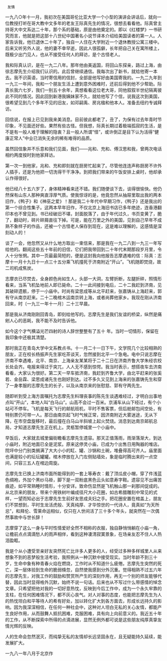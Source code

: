      友情 

   一九八○年十一月，我初次在美国哥伦比亚大学一个小型的演讲会讲话后，就向一位教授打听在哥大教中文多年的老友王际真先生的情况，很想去看看他。际真曾主持哥大中文系达二十年，那个系的基础，原是由他奠定的。即以《红楼梦》一书研究而言，他就是把这部十八世纪中国著名小说节译本介绍给美国读者的第一人。人家告诉我，他已退休二十年了，独自一人住在大学附近一个退休教授公寓三楼中。后来又听另外人说，他的妻不幸早逝，因此人很孤僻，长年把自己关在寓所楼上，既极少出门见人，也从不接受任何人的拜访，是个古怪老人。

   我和际真认识，是在一九二八年。那年他由美返国，将回山东探亲，路过上海，由徐志摩先生介绍我们认识的。此后曾继续通信。我每次出了新书，就给他寄一本去。我不识英语，当时寄信用的信封，全部是他写好由美国寄我的。一九二九年到一九三一年间，我和一个朋友生活上遭到意外困难时，还前后得到他不少帮助。际真长我六七岁，我们一别五十余年，真想看看这位老大哥，同他叙叙半世纪隔离彼此不同的情况。因此回到新港我姨妹家不久，就给他写了个信，说我这次到美国，很希望见到几个多年不见的旧友，如邓嗣禹、房兆楹和他本人。准备去纽约专诚拜访。

   回信说，在报上已见到我来美消息。目前彼此都老了，丑了，为保有过去年青时节印象，不见面还好些。果然有些古怪。但我想，际真长期过着极端孤寂的生活，是不是有一般人难于理解的隐衷？且一般人所谓“怪”，或许倒正是目下认为活得“健康正常人”中业已消失无余的稀有难得的品质。

   虽然回信象并不乐意和我们见面，我们——兆和、充和、傅汉思和我，曾两次电话相约两度按时到他家拜访。 

   第一次一到他家，兆和、充和即刻就在厨房忙起来了。尽管他连连声称厨房不许外人插手，还是为他把一切洗得干干净净。到把我们带来的午饭安排上桌时，他却承认作得很好。

   他已经八十五六岁了，身体精神看来还不错。我们随便谈下去，谈得很愉快。他仍然保有山东人那种爽直淳厚气质。使我惊讶的是，他竟忽然从抽屉里取出我的两本旧作，《鸭子》和《神巫之爱》！那是我二十年代中早期习作，《鸭子》还是我出的第一个综合性集子。这两本早年旧作，不仅北京上海旧书店已多年绝迹，连香港翻印本也不曾见到。书已经破旧不堪，封面脱落了，由于年代过久，书页变黄了，脆了，翻动时，碎片碎屑直往下掉。可是，能在万里之外的美国，见到自己早年不成熟不象样子的作品，还被一个古怪老人保存到现在，这是难以理解的，这感情是深刻动人的！

   谈了一会，他忽然又从什么地方取出一束信来，那是我在一九二八到一九三一年写给他的。翻阅这些五十年前的旧信，它们把我带回到二十年代末期那段岁月里，令人十分怅惘。其中一页最最简短的，便是这封我向他报告志摩遇难的信：际真：志摩十一月十九日十一点三十五分乘飞机撞死于济南附近“开山”。飞机随即焚烧，故二司机成焦炭。

   志摩衣已尽焚去，全身颜色尚如生人，头部一大洞，左臂折断，左腿折碎，照情形看来，当系飞机坠地前人即已毙命。二十一此间接到电后，二十二我赶到济南，见其破碎遗骸，停于一小庙中。时尚有梁思成等从北平赶来，张嘉铸从上海赶来，郭有守从南京赶来。二十二晚棺木运南京转上海，或者尚葬他家乡。我现在刚从济南回来，时〔一九三一年十一月〕二十三早晨。

   那是我从济南刚刚回青岛，即刻给他写的。志摩先生是我们友谊的桥梁，纵然是痛剜人心的恶耗，我不能不及时告诉他。 

   如今这个才气横溢光芒四射的诗人辞世整整有了五十 年。当时一切情形，保留在我印象中还极其清楚。 

   那时我正在青岛大学中文系教点书。十一月二十一日下午，文学院几个比较相熟的朋友，正在校长杨振声先生家吃茶谈天，忽然接到北平一个急电。电中只说志摩在济南不幸遇难，北平、南京、上海亲友某某将于二十二日在济南齐鲁大学朱经农校长处会齐。电报来得过于突兀，人人无不感到惊愕。我当时表示，想搭夜车去济南看看，大家认为很好。第二天一早车抵济南，我赶到齐鲁大学，由北平赶来的张奚若、金岳霖、梁思成诸先生也刚好到达。过不多久又见到上海来的张嘉铸先生和穿了一身孝服的志摩先生的长子，以及从南京来的张慰慈、郭有守两先生。

   随即听到受上海方面嘱托为志摩先生料理丧事的陈先生谈遇难经过，才明白出事地点叫“开山”，本地人叫“白马山”。山高不会过一百米。京浦车从山下经过，有个小站可不停车。飞机是每天飞行的邮航班机，平时不售客票，但后舱邮包间空处，有特别票仍可带一人。那日由南京起飞时气候正常，因济南附近大雾迷途，无从下降，在市空盘旋移时，最后撞在白马山半斜坡上起火焚烧。消息到达南京邮航总局，才知道志摩先生正在机上。灵柩暂停城里一个小庙中。

   早饭后，大家就去城里偏街瞻看志摩先生遗容。那天正值落雨，雨渐落渐大，到达小庙时，附近地面已全是泥浆。原来这停灵小庙，已成为个出售日用陶器的堆店。院坪中分门别类搁满了大大小小的缸、罐、沙锅和土碗，堆叠得高可齐人。庙里面也满是较小的坛坛罐罐。棺木停放在入门左侧贴墙处，象是临时腾出来的一点空间，只容三五人在棺边周旋。

   志摩先生已换上济南市面所能得到的一套上等寿衣：戴了顶瓜皮小帽，穿了件浅蓝色绸袍，外加个黑纱马褂，脚下是一双粉底黑色云头如意寿字鞋。遗容见不出痛苦痕迹，如平常熟睡时情形，十分安详。致命伤显然是飞机触山那一刹那间促成的。从北京来的朋友，带来个用铁树叶编成径尺大小花圈，如古希腊雕刻中常见的式样，一望而知必出于志摩先生生前好友思成夫妇之手。把花圈安置在棺盖上，朋友们不禁想到，平时生龙活虎般、天真纯厚、才华惊世的一代诗人，竟真如“为天所忌”，和拜伦、雪莱命运相似，仅只在人世间活了三十多个年头，就突然在一次偶然事故中与世长辞！

   志摩穿了这么一身与平时性情爱好全然不相称的衣服，独自静悄悄躺在小庙一角，让檐前点点滴滴愁人的雨声相伴，看到这种凄清寂寞景象，在场亲友忍不住人人热泪盈眶。

   我是个从小遭受至亲好友突然死亡比许多人更多的人，经受过多种多样城里人从来想象不到的恶梦般生活考验，我照例从一种沉默中接受现实。当时年龄不到三十岁，生命中象有种青春火焰在燃烧，工作时从不知道什么疲倦。志摩先生突然的死亡，深一层体验到生命的脆弱倏忽，自然使我感到分外沉重。觉得相熟不过五六年的志摩先生，对我工作的鼓励和赞赏所产生的深刻作用，再无一个别的师友能够代替，因此当时显得格外沉默，始终不说一句话。后来也从不写过什么带感情的悼念文章。只希望把他对我的一切好意热忱，反映到今后工作中，成为一个永久牢靠的支柱，在任何困难情况下，都不灰心丧气。对人对事的态度，也能把志摩先生为人的热忱坦白和平等待人的希有好处，加以转化扩大到各方面去，形成长远持久的影响。因为我深深相信，在任何一种社会中，这种对人坦白无私的关心友情，都能产生良好作用，从而鼓舞人抵抗困难，克服困难，具有向上向前意义的。我近五十年的工作，从不断探索中所得的点滴进展，显然无例外都可说是这些朋友纯厚真挚友情光辉的反映。

   人的生命会忽然泯灭，而纯挚无私的友情却长远坚固永在，且无疑能持久延续，能发展扩大。 

   一九八一年八月于北京作 

